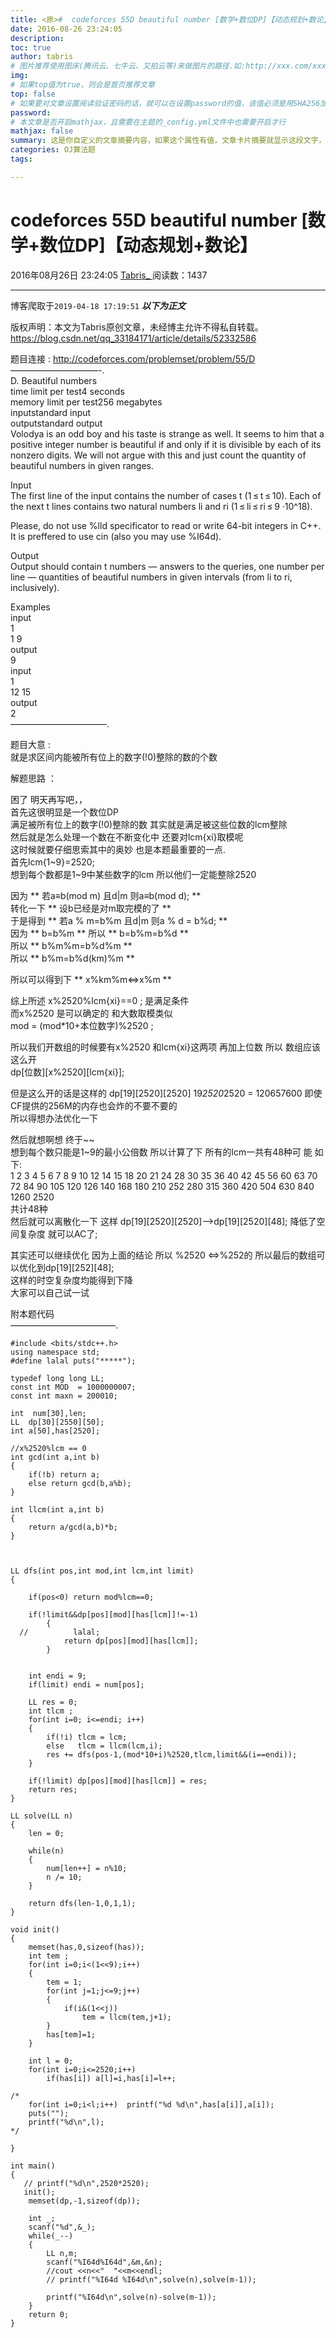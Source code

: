 ```yaml
---
title: <原>#  codeforces 55D beautiful number [数学+数位DP]【动态规划+数论】
date: 2016-08-26 23:24:05
description:
toc: true
author: tabris
# 图片推荐使用图床(腾讯云、七牛云、又拍云等)来做图片的路径.如:http://xxx.com/xxx.jpg
img: 
# 如果top值为true，则会是首页推荐文章
top: false
# 如果要对文章设置阅读验证密码的话，就可以在设置password的值，该值必须是用SHA256加密后的密码，防止被他人识破
password: 
# 本文章是否开启mathjax，且需要在主题的_config.yml文件中也需要开启才行
mathjax: false
summary: 这是你自定义的文章摘要内容，如果这个属性有值，文章卡片摘要就显示这段文字，否则程序会自动截取文章的部分内容作为摘要
categories: OJ算法题
tags:

---
```





#  codeforces 55D beautiful number [数学+数位DP]【动态规划+数论】

2016年08月26日 23:24:05  [ Tabris_ ](https://me.csdn.net/qq_33184171) 阅读数：1437


--- 
 博客爬取于`2019-04-18 17:19:51`
***以下为正文***

版权声明：本文为Tabris原创文章，未经博主允许不得私自转载。
https://blog.csdn.net/qq_33184171/article/details/52332586

题目连接 : [ http://codeforces.com/problemset/problem/55/D
](http://codeforces.com/problemset/problem/55/D)  
——————————-.  
D. Beautiful numbers  
time limit per test4 seconds  
memory limit per test256 megabytes  
inputstandard input  
outputstandard output  
Volodya is an odd boy and his taste is strange as well. It seems to him that a
positive integer number is beautiful if and only if it is divisible by each of
its nonzero digits. We will not argue with this and just count the quantity of
beautiful numbers in given ranges.

Input  
The first line of the input contains the number of cases t (1 ≤ t ≤ 10). Each
of the next t lines contains two natural numbers li and ri (1 ≤ li ≤ ri ≤ 9
·10^18).

Please, do not use %lld specificator to read or write 64-bit integers in C++.
It is preffered to use cin (also you may use %I64d).

Output  
Output should contain t numbers — answers to the queries, one number per line
— quantities of beautiful numbers in given intervals (from li to ri,
inclusively).

Examples  
input  
1  
1 9  
output  
9  
input  
1  
12 15  
output  
2  
———————————.

题目大意 :  
就是求区间内能被所有位上的数字(!0)整除的数的个数

解题思路 ：

困了 明天再写吧，，  
首先这很明显是一个数位DP  
满足被所有位上的数字(!0)整除的数 其实就是满足被这些位数的lcm整除  
然后就是怎么处理一个数在不断变化中 还要对lcm{xi}取模呢  
这时候就要仔细思索其中的奥妙 也是本题最重要的一点.  
首先lcm{1~9}=2520;  
想到每个数都是1~9中某些数字的lcm 所以他们一定能整除2520

因为 ** 若a≡b(mod m) 且d|m 则a≡b(mod d); **  
转化一下 ** 设b已经是对m取完模的了 **  
于是得到 ** 若a % m=b%m 且d|m 则a % d = b%d; **  
因为 ** b=b%m ** 所以 ** b=b%m=b%d **  
所以 ** b%m%m=b%d%m **  
所以 ** b%m=b%d(km)%m **

所以可以得到下 ** x%km%m<=>x%m **

综上所述 x%2520%lcm{xi}==0 ; 是满足条件  
而x%2520 是可以确定的 和大数取模类似  
mod = (mod*10+本位数字)%2520 ;

所以我们开数组的时候要有x%2520 和lcm{xi}这两项 再加上位数 所以 数组应该这么开  
dp[位数][x%2520][lcm{xi}];

但是这么开的话是这样的 dp[19][2520][2520] 19*2520*2520 = 120657600
即使CF提供的256M的内存也会炸的不要不要的  
所以得想办法优化一下

然后就想啊想 终于~~  
想到每个数只能是1~9的最小公倍数 所以计算了下 所有的lcm一共有48种可 能 如下:  
1 2 3 4 5 6 7 8 9 10 12 14 15 18 20 21 24 28 30 35 36 40 42 45 56 60 63 70 72
84 90 105 120 126 140 168 180 210 252 280 315 360 420 504 630 840 1260 2520  
共计48种  
然后就可以离散化一下 这样 dp[19][2520][2520]–>dp[19][2520][48]; 降低了空间复杂度 就可以AC了;

其实还可以继续优化 因为上面的结论 所以 %2520 <=>%252的 所以最后的数组可以优化到dp[19][252][48];  
这样的时空复杂度均能得到下降  
大家可以自己试一试

附本题代码  
————————————.

    
    
    #include <bits/stdc++.h>
    using namespace std;
    #define lalal puts("*****");
    
    typedef long long LL;
    const int MOD  = 1000000007;
    const int maxn = 200010;
    
    int  num[30],len;
    LL  dp[30][2550][50];
    int a[50],has[2520];
    
    //x%2520%lcm == 0
    int gcd(int a,int b)
    {
        if(!b) return a;
        else return gcd(b,a%b);
    }
    
    int llcm(int a,int b)
    {
        return a/gcd(a,b)*b;
    }
    
    
    
    LL dfs(int pos,int mod,int lcm,int limit)
    {
    
        if(pos<0) return mod%lcm==0;
    
        if(!limit&&dp[pos][mod][has[lcm]]!=-1)
            {
      //          lalal;
                return dp[pos][mod][has[lcm]];
            }
    
    
        int endi = 9;
        if(limit) endi = num[pos];
    
        LL res = 0;
        int tlcm ;
        for(int i=0; i<=endi; i++)
        {
            if(!i) tlcm = lcm;
            else   tlcm = llcm(lcm,i);
            res += dfs(pos-1,(mod*10+i)%2520,tlcm,limit&&(i==endi));
        }
    
        if(!limit) dp[pos][mod][has[lcm]] = res;
        return res;
    }
    
    LL solve(LL n)
    {
        len = 0;
    
        while(n)
        {
            num[len++] = n%10;
            n /= 10;
        }
    
        return dfs(len-1,0,1,1);
    }
    
    void init()
    {
        memset(has,0,sizeof(has));
        int tem ;
        for(int i=0;i<(1<<9);i++)
        {
            tem = 1;
            for(int j=1;j<=9;j++)
            {
                if(i&(1<<j))
                    tem = llcm(tem,j+1);
            }
            has[tem]=1;
        }
    
        int l = 0;
        for(int i=0;i<=2520;i++)
            if(has[i]) a[l]=i,has[i]=l++;
    
    /*
        for(int i=0;i<l;i++)  printf("%d %d\n",has[a[i]],a[i]);
        puts("");
        printf("%d\n",l);
    */
    
    }
    
    int main()
    {
       // printf("%d\n",2520*2520);
       init();
        memset(dp,-1,sizeof(dp));
    
        int _;
        scanf("%d",&_);
        while(_--)
        {
            LL n,m;
            scanf("%I64d%I64d",&m,&n);
            //cout <<n<<"  "<<m<<endl;
            // printf("%I64d %I64d\n",solve(n),solve(m-1));
    
            printf("%I64d\n",solve(n)-solve(m-1));
        }
        return 0;
    }
    
    

